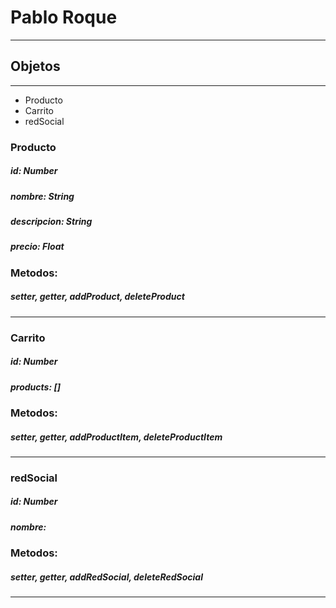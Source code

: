 # Pablo Roque
---
## Objetos
---
* Producto
* Carrito
* redSocial

### Producto
#####       id: Number
#####       nombre: String
#####       descripcion: String
#####       precio: Float
### Metodos: 
#####       setter, getter, addProduct, deleteProduct
---
### Carrito
#####       id: Number
#####       products: []
### Metodos: 
#####       setter, getter, addProductItem, deleteProductItem
---
### redSocial
#####       id: Number
#####       nombre:
### Metodos: 
#####       setter, getter, addRedSocial, deleteRedSocial
---